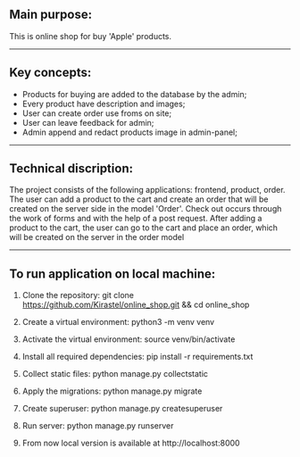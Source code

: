 
## Main purpose:
This is online shop for buy 'Apple' products.


____
## Key concepts:
* Products for buying are added to the database by the admin;
* Every product have description and images;
* User can create order use froms on site;
* User can leave feedback for admin;
* Admin append and redact products image in admin-panel;
____
## Technical discription:
The project consists of the following applications: frontend, product, order. The user can add a product to the cart and create an order that will be created on the server side in the model 'Order'. Check out occurs through the work of forms and with the help of a post request. After adding a product to the cart, the user can go to the cart and place an order, which will be created on the server in the order model
____

## To run application on local machine:
1. Clone the repository:
git clone https://github.com/Kirastel/online_shop.git && cd online_shop


2. Create a virtual environment:
python3 -m venv venv

3. Activate the virtual environment:
source venv/bin/activate

4. Install all required dependencies:
pip install -r requirements.txt

5. Collect static files:
python manage.py collectstatic

6. Apply the migrations:
python manage.py migrate

7. Create superuser:
python manage.py createsuperuser

8. Run server:
python manage.py runserver

9. From now local version is available at http://localhost:8000
